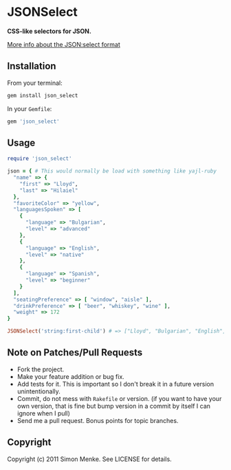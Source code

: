 # JSONSelect

**CSS-like selectors for JSON.**

[More info about the JSON:select format](http://jsonselect.org/)

## Installation

From your terminal:

```bash
gem install json_select
```

In your `Gemfile`:

```ruby
gem 'json_select'
```

## Usage

```ruby
require 'json_select'

json = { # This would normally be load with something like yajl-ruby
  "name" => {
    "first" => "Lloyd",
    "last" => "Hilaiel"
  },
  "favoriteColor" => "yellow",
  "languagesSpoken" => [
    {
      "language" => "Bulgarian",
      "level" => "advanced"
    },
    {
      "language" => "English",
      "level" => "native"
    },
    {
      "language" => "Spanish",
      "level" => "beginner"
    }
  ],
  "seatingPreference" => [ "window", "aisle" ],
  "drinkPreference" => [ "beer", "whiskey", "wine" ],
  "weight" => 172
}

JSONSelect('string:first-child') # => ["Lloyd", "Bulgarian", "English", "Spanish", "window", "beer"]
```

## Note on Patches/Pull Requests
 
* Fork the project.
* Make your feature addition or bug fix.
* Add tests for it. This is important so I don't break it in a future version
  unintentionally.
* Commit, do not mess with `Rakefile` or version. (if you want to have your
  own version, that is fine but bump version in a commit by itself I can
  ignore when I pull)
* Send me a pull request. Bonus points for topic branches.

## Copyright

Copyright (c) 2011 Simon Menke. See LICENSE for details.